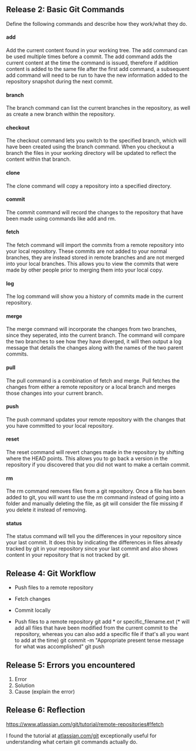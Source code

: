 ## Release 2: Basic Git Commands
Define the following commands and describe how they work/what they do.  


#### add
Add the current content found in your working tree. The add command can be used multiple times before a commit. The add command adds the current content at the time the command is issued, therefore if addition content is added to the same file after the first add command, a subsequent add command will need to be run to have the new information added to the repository snapshot during the next commit. 


#### branch
The branch command can list the current branches in the repository, as well as create a new branch within the repository. 

#### checkout
The checkout command lets you switch to the specified branch, which will have been created using the branch command. When you checkout a branch the files in your working directory will be updated to reflect the content within that branch. 

#### clone
The clone command will copy a repository into a specified directory. 

#### commit
The commit command will record the changes to the repository that have been made using commands like add and rm.

#### fetch
The fetch command will import the commits from a remote repository into your local repository. These commits are not added to your normal branches, they are instead stored in remote branches and are not merged into your local branches. This allows you to view the commits that were made by other people prior to merging them into your local copy.  

#### log
The log command will show you a history of commits made in the current repository. 

#### merge
The merge command will incorporate the changes from two branches, since they seperated, into the current branch. The command will compare the two branches to see how they have diverged, it will then output a log message that details the changes along with the names of the two parent commits. 

#### pull
The pull command is a combination of fetch and merge. Pull fetches the changes from either a remote repository or a local branch and merges those changes into your current branch. 

#### push
The push command updates your remote repository with the changes that you have committed to your local repository. 

#### reset
The reset command will revert changes made in the repository by shifting where the HEAD points. This allows you to go back a version in the repository if you discovered that you did not want to make a certain commit. 

#### rm
The rm command removes files from a git repository. Once a file has been added to git, you will want to use the rm command instead of going into a folder and manually deleting the file, as git will consider the file missing if you delete it instead of removing.

#### status
The status command will tell you the differences in your repository since your last commit. It does this by indicating the differences in files already tracked by git in your repository since your last commit and also shows content in your repository that is not tracked by git.  

## Release 4: Git Workflow

- Push files to a remote repository
- Fetch changes
- Commit locally


- Push files to a remote repository
git add * or specific_filename.ext (* will add all files that have been modified from the current commit to the repository, whereas you can also add a specific file if that's all you want to add at the time)
git commit -m "Appropriate present tense message for what was accomplished"
git push


## Release 5: Errors you encountered
1. Error
2. Solution
3. Cause (explain the error)

## Release 6: Reflection


https://www.atlassian.com/git/tutorial/remote-repositories#!fetch

I found the tutorial at <a href="https://www.atlassian.com/git">atlassian.com/git</a> exceptionally useful for understanding what certain git commands actually do. 